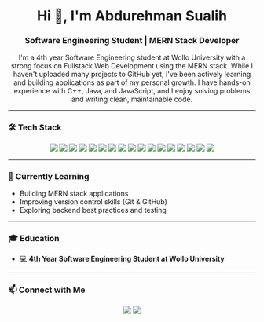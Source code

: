 <h1 align="center">Hi 👋, I'm Abdurehman Sualih</h1>
<h3 align="center">Software Engineering Student | MERN Stack Developer</h3>

<p align="center">
  I'm a 4th year Software Engineering student at Wollo University with a strong focus on Fullstack Web Development using the MERN stack. While I haven't uploaded many projects to GitHub yet, I've been actively learning and building applications as part of my personal growth. I have hands-on experience with C++, Java, and JavaScript, and I enjoy solving problems and writing clean, maintainable code.
</p>

---

### 🛠️ Tech Stack

<p align="center">
  <!-- Languages -->
  <img src="https://img.shields.io/badge/HTML5-E34F26?style=for-the-badge&logo=html5&logoColor=white"/>
  <img src="https://img.shields.io/badge/CSS3-1572B6?style=for-the-badge&logo=css3&logoColor=white"/>
  <img src="https://img.shields.io/badge/Tailwind_CSS-38B2AC?style=for-the-badge&logo=tailwind-css&logoColor=white"/>
  <img src="https://img.shields.io/badge/C++-00599C?style=for-the-badge&logo=c%2B%2B&logoColor=white"/>
  <img src="https://img.shields.io/badge/Java-ED8B00?style=for-the-badge&logo=java&logoColor=white"/>
  <img src="https://img.shields.io/badge/JavaScript-F7DF1E?style=for-the-badge&logo=javascript&logoColor=black"/>
  
  <!-- Frontend -->
  <img src="https://img.shields.io/badge/React-20232A?style=for-the-badge&logo=react&logoColor=61DAFB"/>
  
  <!-- Backend -->
  <img src="https://img.shields.io/badge/Node.js-339933?style=for-the-badge&logo=nodedotjs&logoColor=white"/>
  <img src="https://img.shields.io/badge/Express.js-000000?style=for-the-badge&logo=express&logoColor=white"/>
  
  <!-- Databases -->
  <img src="https://img.shields.io/badge/MongoDB-47A248?style=for-the-badge&logo=mongodb&logoColor=white"/>
  <img src="https://img.shields.io/badge/MySQL-005C84?style=for-the-badge&logo=mysql&logoColor=white"/>

  <!-- ORMs / ODMs -->
  <img src="https://img.shields.io/badge/Mongoose-880000?style=for-the-badge&logo=mongoose&logoColor=white"/>
  <img src="https://img.shields.io/badge/Sequelize-52B0E7?style=for-the-badge&logo=sequelize&logoColor=white"/>

  <!-- Testing -->
  <img src="https://img.shields.io/badge/Jasmine-8A4182?style=for-the-badge&logo=jasmine&logoColor=white"/>
  
  <!-- Tools -->
  <img src="https://img.shields.io/badge/VS%20Code-007ACC?style=for-the-badge&logo=visual-studio-code&logoColor=white"/>
  <img src="https://img.shields.io/badge/Postman-FF6C37?style=for-the-badge&logo=postman&logoColor=white"/>
  <img src="https://img.shields.io/badge/MongoDB%20Compass-01EC64?style=for-the-badge&logo=mongodb&logoColor=white"/>
</p>


---

### 🌱 Currently Learning

- Building MERN stack applications  
- Improving version control skills (Git & GitHub)  
- Exploring backend best practices and testing

---

### 🎓 Education

- 💻 **4th Year Software Engineering Student at Wollo University**

---

### 📫 Connect with Me

<p align="center">
  <a href="https://github.com/abdurehmanSualih"><img src="https://img.shields.io/badge/GitHub-181717?style=for-the-badge&logo=github&logoColor=white"/></a>
  <a href="mailto:abdurehmansualih00@gmail.com"><img src="https://img.shields.io/badge/Email-D14836?style=for-the-badge&logo=gmail&logoColor=white"/></a>
</p>
